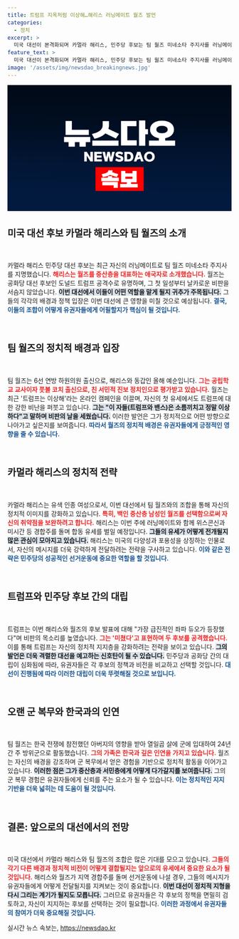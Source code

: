 ```yaml
---
title: 트럼프 지옥처럼 이상해…해리스 러닝메이트 월즈 발언
categories:
  - 정치
excerpt: >
  미국 대선이 본격화되며 카멀라 해리스, 민주당 후보는 팀 월즈 미네소타 주지사를 러닝메이트로 지명했습니다. 그들은 트럼프를 향한 강력한 비판을 예고하며, 격전지 유세에 나설 예정입니다.
feature_text: >
  미국 대선이 본격화되며 카멀라 해리스, 민주당 후보는 팀 월즈 미네소타 주지사를 러닝메이트로 지명했습니다. 그들은 트럼프를 향한 강력한 비판을 예고하며, 격전지 유세에 나설 예정입니다.
image: '/assets/img/newsdao_breakingnews.jpg'
---
```


<p><img src="/assets/img/newsdao_breakingnews.jpg" alt="pcversion 속보" /></p>

<h2 data-ke-size="size26">미국 대선 후보 카멀라 해리스와 팀 월즈의 소개</h2>

<p data-ke-size="size16">&nbsp;</p>

<p>카멀라 해리스 민주당 대선 후보는 최근 자신의 러닝메이트로 팀 월즈 미네소타 주지사를 지명했습니다. <b><span style="color: #ee2323;">해리스는 월즈를 중산층을 대표하는 애국자로 소개했습니다.</span></b> 월즈는 공화당 대선 후보인 도널드 트럼프 공격수로 유명하며, 그 첫 일성부터 날카로운 비판을 서슴지 않았습니다. <b><span style="background-color: #21538527;">이번 대선에서 이들이 어떤 역할을 맡게 될지 귀추가 주목됩니다.</span></b> 그들의 각각의 배경과 정책 입장은 이번 대선에 큰 영향을 미칠 것으로 예상됩니다. <b><span style="color: #1a5490;">결국, 이들의 조합이 어떻게 유권자들에게 어필할지가 핵심이 될 것입니다.</span></b></p>

<p data-ke-size="size16">&nbsp;</p>

<h2 data-ke-size="size26">팀 월즈의 정치적 배경과 입장</h2>

<p data-ke-size="size16">&nbsp;</p>

<p>팀 월즈는 6선 연방 하원의원 출신으로, 해리스와 동갑인 올해 예순입니다. <b><span style="color: #ee2323;">그는 공립학교 교사이자 풋볼 코치 출신으로, 친 서민적 진보 정치인으로 평가받고 있습니다.</span></b> 월즈는 최근 '트럼프는 이상해'라는 온라인 캠페인을 이끌며, 자신의 첫 유세에서도 트럼프에 대한 강한 비난을 퍼붓고 있습니다. <b><span style="background-color: #21538527;">그는 "이 자들(트럼프와 밴스)은 소름끼치고 정말 이상하다"고 말하며 비판의 날을 세웠습니다.</span></b> 이러한 발언은 그가 정치적으로 어떤 방향으로 나아가고 싶은지를 보여줍니다. <b><span style="color: #1a5490;">따라서 월즈의 정치적 배경은 유권자들에게 긍정적인 영향을 줄 수 있습니다.</span></b></p>

<p data-ke-size="size16">&nbsp;</p>

<h2 data-ke-size="size26">카멀라 해리스의 정치적 전략</h2>

<p data-ke-size="size16">&nbsp;</p>

<p>카멀라 해리스는 유색 인종 여성으로서, 이번 대선에서 팀 월즈와의 조합을 통해 자신의 정치적 이미지를 강화하고 있습니다. <b><span style="color: #ee2323;">특히, 백인 중산층 남성인 월즈를 선택함으로써 자신의 취약점을 보완하려고 합니다.</span></b> 해리스는 이번 주에 러닝메이트와 함께 위스콘신과 미시간 등 경합주를 돌며 합동 유세를 벌일 예정입니다. <b><span style="background-color: #21538527;">그들의 유세가 어떻게 전개될지 많은 관심이 모아지고 있습니다.</span></b> 해리스는 미국의 다양성과 포용성을 상징하는 인물로서, 자신의 메시지를 더욱 강력하게 전달하려는 전략을 구사하고 있습니다. <b><span style="color: #1a5490;">이와 같은 전략은 민주당의 성공적인 선거운동에 중요한 역할을 할 것입니다.</span></b></p>

<p data-ke-size="size16">&nbsp;</p>

<h2 data-ke-size="size26">트럼프와 민주당 후보 간의 대립</h2>

<p data-ke-size="size16">&nbsp;</p>

<p>트럼프는 이번 해리스와 월즈의 후보 발표에 대해 "가장 급진적인 좌파 듀오가 등장했다"며 비판의 목소리를 높였습니다. <b><span style="color: #ee2323;">그는 '미쳤다'고 표현하며 두 후보를 공격했습니다.</span></b> 이를 통해 트럼프는 자신의 정치적 지지층을 강화하려는 전략을 보이고 있습니다. <b><span style="background-color: #21538527;">그의 발언은 더욱 격렬한 대선을 예고하는 신호탄이 될 수 있습니다.</span></b> 민주당과 공화당 간의 대립이 심화됨에 따라, 유권자들은 각 후보의 정책과 비전을 비교하고 선택할 것입니다. <b><span style="color: #1a5490;">대선이 진행됨에 따라 이러한 대립이 더욱 뚜렷해질 것으로 보입니다.</span></b></p>

<p data-ke-size="size16">&nbsp;</p>

<h2 data-ke-size="size26">오랜 군 복무와 한국과의 인연</h2>

<p data-ke-size="size16">&nbsp;</p>

<p>팀 월즈는 한국 전쟁에 참전했던 아버지의 영향을 받아 열일곱 살에 군에 입대하여 24년간 주 방위군으로 활동했습니다. <b><span style="color: #ee2323;">그의 가족은 한국과 깊은 인연을 가지고 있습니다.</span></b> 월즈는 자신의 배경을 강조하며 군 복무에서 얻은 경험을 기반으로 정치적 활동을 이어가고 있습니다. <b><span style="background-color: #21538527;">이러한 점은 그가 중산층과 서민층에게 어떻게 다가갈지를 보여줍니다.</span></b> 그의 군 복무 경험은 유권자들에게 신뢰를 주는 요소가 될 수 있습니다. <b><span style="color: #1a5490;">이는 정치적인 지지 기반을 더욱 넓히는 데 도움이 될 것입니다.</span></b></p>

<p data-ke-size="size16">&nbsp;</p>

<h2 data-ke-size="size26">결론: 앞으로의 대선에서의 전망</h2>

<p data-ke-size="size16">&nbsp;</p>

<p>미국 대선에서 카멀라 해리스와 팀 월즈의 조합은 많은 기대를 모으고 있습니다. <b><span style="color: #ee2323;">그들의 각기 다른 배경과 정치적 비전이 어떻게 결합될지는 앞으로의 유세에서 중요한 요소가 될 것입니다.</span></b> 해리스와 월즈가 지역 경합주를 돌며 선거운동에 나설 경우, 그들의 메시지가 유권자들에게 어떻게 전달될지를 지켜보는 것이 중요합니다. <b><span style="background-color: #21538527;">이번 대선이 정치적 지형을 다시 그리는 계기가 될지도 모릅니다.</span></b> 그러므로 유권자들은 각 후보의 정책을 면밀히 검토하고, 자신이 지지하는 후보를 선택하는 것이 필요합니다. <b><span style="color: #1a5490;">이러한 과정에서 유권자들의 참여가 더욱 중요해질 것입니다.</span></b></p>
실시간 뉴스 속보는, <a href="https://newsdao.kr" rel="dofollow">https://newsdao.kr</a>


